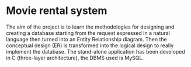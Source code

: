 # Movie rental system
The aim of the project is to learn the methodologies for designing and creating a database starting from the request expressed in a natural language then turned into an Entity Relationship diagram. Then the conceptual design (ER) is transformed into the logical design to really implement the database. The stand-alone application has been developed in C (three-layer architecture), the DBMS used is MySQL.
